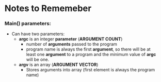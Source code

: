 # Notes to Rememeber
### Main() parameters:
- Can have two parameters:
  - **argc** is an integer **parameter** (**ARGUMENT COUNT**)
    - number of **arguments** passed to the program
    - program name is always the first **argument**, so there will be at least one **argument** to a program and the minimum value of **argc** will be one.
  -   **argv** is an array (**ARGUMENT VECTOR**)
      - Stores arguments into array (first element is always the program name)